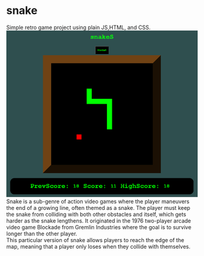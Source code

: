 # snake
Simple retro game project using plain JS,HTML, and CSS.  
![Alt text](./images/Preview.PNG)  
Snake is a sub-genre of action video games where the player maneuvers the end of a growing line, often themed as a snake. The player must keep the snake from colliding with both other obstacles and itself, which gets harder as the snake lengthens. It originated in the 1976 two-player arcade video game Blockade from Gremlin Industries where the goal is to survive longer than the other player.  
This particular version of snake allows players to reach the edge of the map, meaning that a player only loses when they collide with themselves.  

